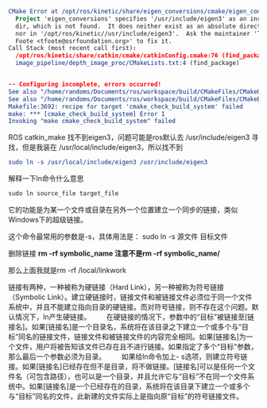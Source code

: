 ```cmake
CMake Error at /opt/ros/kinetic/share/eigen_conversions/cmake/eigen_conversionsConfig.cmake:106 (message):
  Project 'eigen_conversions' specifies '/usr/include/eigen3' as an include
  dir, which is not found.  It does neither exist as an absolute directory
  nor in '/opt/ros/kinetic//usr/include/eigen3'.  Ask the maintainer 'Tully
  Foote <tfoote@osrfoundation.org>' to fix it.
Call Stack (most recent call first):
  /opt/ros/kinetic/share/catkin/cmake/catkinConfig.cmake:76 (find_package)
  image_pipeline/depth_image_proc/CMakeLists.txt:4 (find_package)


-- Configuring incomplete, errors occurred!
See also "/home/randoms/Documents/ros/workspace/build/CMakeFiles/CMakeOutput.log".
See also "/home/randoms/Documents/ros/workspace/build/CMakeFiles/CMakeError.log".
Makefile:3692: recipe for target 'cmake_check_build_system' failed
make: *** [cmake_check_build_system] Error 1
Invoking "make cmake_check_build_system" failed
```

ROS catkin_make 找不到eigen3，问题可能是ros默认去 /usr/include/eigen3 寻找，但是我装在 /usr/local/include/eigen3，所以找不到

```cmake
sudo ln -s /usr/local/include/eigen3 /usr/include/eigen3
```



解释一下ln命令什么意思

```c++
sudo ln source_file target_file
```



它的功能是为某一个文件或目录在另外一个位置建立一个同步的链接，类似Windows下的超级链接。

这个命令最常用的参数是-s，具体用法是：
sudo ln -s 源文件 目标文件 





删除链接
**rm -rf  symbolic_name  注意不是rm -rf  symbolic_name/** 

那么上面我就是rm -rf  /local/linkwork

链接有两种，一种被称为硬链接（Hard Link），另一种被称为符号链接（Symbolic Link）。建立硬链接时，链接文件和被链接文件必须位于同一个文件系统中，并且不能建立指向目录的硬链接。而对符号链接，则不存在这个问题。默认情况下，ln产生硬链接。
　　在硬链接的情况下，参数中的“目标”被链接至[链接名]。如果[链接名]是一个目录名，系统将在该目录之下建立一个或多个与“目标”同名的链接文件，链接文件和被链接文件的内容完全相同。如果[链接名]为一个文件，用户将被告知该文件已存在且不进行链接。如果指定了多个“目标”参数，那么最后一个参数必须为目录。
　　如果给ln命令加上- s选项，则建立符号链接。如果[链接名]已经存在但不是目录，将不做链接。[链接名]可以是任何一个文件名（可包含路径），也可以是一个目录，并且允许它与“目标”不在同一个文件系统中。如果[链接名]是一个已经存在的目录，系统将在该目录下建立一个或多个与“目标”同名的文件，此新建的文件实际上是指向原“目标”的符号链接文件。











